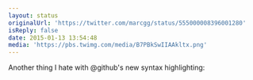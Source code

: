 ```yaml
---
layout: status
originalUrl: 'https://twitter.com/marcgg/status/555000008396001280'
isReply: false
date: 2015-01-13 13:54:48
media: 'https://pbs.twimg.com/media/B7PBkSwIIAAkltx.png'
---
```


Another thing I hate with @github's new syntax highlighting: 
